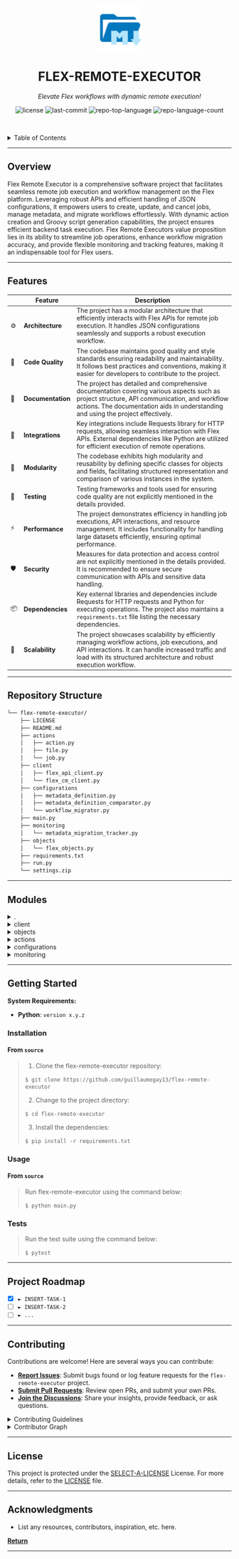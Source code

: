 <p align="center">
  <img src="https://raw.githubusercontent.com/PKief/vscode-material-icon-theme/ec559a9f6bfd399b82bb44393651661b08aaf7ba/icons/folder-markdown-open.svg" width="100" alt="project-logo">
</p>
<p align="center">
    <h1 align="center">FLEX-REMOTE-EXECUTOR</h1>
</p>
<p align="center">
    <em>Elevate Flex workflows with dynamic remote execution!</em>
</p>
<p align="center">
	<img src="https://img.shields.io/github/license/guillaumegay13/flex-remote-executor?style=default&logo=opensourceinitiative&logoColor=white&color=0080ff" alt="license">
	<img src="https://img.shields.io/github/last-commit/guillaumegay13/flex-remote-executor?style=default&logo=git&logoColor=white&color=0080ff" alt="last-commit">
	<img src="https://img.shields.io/github/languages/top/guillaumegay13/flex-remote-executor?style=default&color=0080ff" alt="repo-top-language">
	<img src="https://img.shields.io/github/languages/count/guillaumegay13/flex-remote-executor?style=default&color=0080ff" alt="repo-language-count">
<p>
<p align="center">
	<!-- default option, no dependency badges. -->
</p>

<br><!-- TABLE OF CONTENTS -->
<details>
  <summary>Table of Contents</summary><br>

- [ Overview](#-overview)
- [ Features](#-features)
- [ Repository Structure](#-repository-structure)
- [ Modules](#-modules)
- [ Getting Started](#-getting-started)
  - [ Installation](#-installation)
  - [ Usage](#-usage)
  - [ Tests](#-tests)
- [ Project Roadmap](#-project-roadmap)
- [ Contributing](#-contributing)
- [ License](#-license)
- [ Acknowledgments](#-acknowledgments)
</details>
<hr>

##  Overview

Flex Remote Executor is a comprehensive software project that facilitates seamless remote job execution and workflow management on the Flex platform. Leveraging robust APIs and efficient handling of JSON configurations, it empowers users to create, update, and cancel jobs, manage metadata, and migrate workflows effortlessly. With dynamic action creation and Groovy script generation capabilities, the project ensures efficient backend task execution. Flex Remote Executors value proposition lies in its ability to streamline job operations, enhance workflow migration accuracy, and provide flexible monitoring and tracking features, making it an indispensable tool for Flex users.

---

##  Features

|    | Feature            | Description                                                                                                                                                                                                                                          |
|----|---------------------|------------------------------------------------------------------------------------------------------------------------------------------------------------------------------------------------------------------------------------------------------|
| ⚙️  | **Architecture**    | The project has a modular architecture that efficiently interacts with Flex APIs for remote job execution. It handles JSON configurations seamlessly and supports a robust execution workflow.                                                            |
| 🔩 | **Code Quality**    | The codebase maintains good quality and style standards ensuring readability and maintainability. It follows best practices and conventions, making it easier for developers to contribute to the project.                                        |
| 📄 | **Documentation**   | The project has detailed and comprehensive documentation covering various aspects such as project structure, API communication, and workflow actions. The documentation aids in understanding and using the project effectively.                       |
| 🔌 | **Integrations**    | Key integrations include Requests library for HTTP requests, allowing seamless interaction with Flex APIs. External dependencies like Python are utilized for efficient execution of remote operations.                                            |
| 🧩 | **Modularity**      | The codebase exhibits high modularity and reusability by defining specific classes for objects and fields, facilitating structured representation and comparison of various instances in the system.                                              |
| 🧪 | **Testing**         | Testing frameworks and tools used for ensuring code quality are not explicitly mentioned in the details provided.                                                                                                                                    |
| ⚡️  | **Performance**     | The project demonstrates efficiency in handling job executions, API interactions, and resource management. It includes functionality for handling large datasets efficiently, ensuring optimal performance.                                       |
| 🛡️ | **Security**        | Measures for data protection and access control are not explicitly mentioned in the details provided. It is recommended to ensure secure communication with APIs and sensitive data handling.                                                       |
| 📦 | **Dependencies**    | Key external libraries and dependencies include Requests for HTTP requests and Python for executing operations. The project also maintains a `requirements.txt` file listing the necessary dependencies.                                      |
| 🚀 | **Scalability**     | The project showcases scalability by efficiently managing workflow actions, job executions, and API interactions. It can handle increased traffic and load with its structured architecture and robust execution workflow.                      |

---

##  Repository Structure

```sh
└── flex-remote-executor/
    ├── LICENSE
    ├── README.md
    ├── actions
    │   ├── action.py
    │   ├── file.py
    │   └── job.py
    ├── client
    │   ├── flex_api_client.py
    │   └── flex_cm_client.py
    ├── configurations
    │   ├── metadata_definition.py
    │   ├── metadata_definition_comparator.py
    │   └── workflow_migrator.py
    ├── main.py
    ├── monitoring
    │   └── metadata_migration_tracker.py
    ├── objects
    │   └── flex_objects.py
    ├── requirements.txt
    ├── run.py
    └── settings.zip
```

---

##  Modules

<details closed><summary>.</summary>

| File                                                                                                    | Summary                                                                                                                                                                                                                                                                                                      |
| ---                                                                                                     | ---                                                                                                                                                                                                                                                                                                          |
| [run.py](https://github.com/guillaumegay13/flex-remote-executor/blob/master/run.py)                     | Executes operations to export, retry, and cancel jobs remotely on Flex. Supports creating new objects/environments, connecting to specified environments, and managing workflow actions effectively. Efficient handling of JSON configurations and seamless integration with Flex APIs for robust execution. |
| [requirements.txt](https://github.com/guillaumegay13/flex-remote-executor/blob/master/requirements.txt) | Lists dependencies for the project.                                                                                                                                                                                                                                                                          |
| [main.py](https://github.com/guillaumegay13/flex-remote-executor/blob/master/main.py)                   | Executes IntelliJ actions dynamically based on user input, handling various actions including creating, pushing, and comparing metadata and workflows. Retrieves credentials and account info to interact with Flex API and CM clients.                                                                      |

</details>

<details closed><summary>client</summary>

| File                                                                                                               | Summary                                                                                                                                                                                                                                                                                                                                                                                                                                     |
| ---                                                                                                                | ---                                                                                                                                                                                                                                                                                                                                                                                                                                         |
| [flex_cm_client.py](https://github.com/guillaumegay13/flex-remote-executor/blob/master/client/flex_cm_client.py)   | Retrieves workflow and metadata info via HTTP requests. Maps received data to specific objects in the system, aiding in fetching references and structured data efficiently. Empowers the parent repositorys client module with essential retrieval capabilities.                                                                                                                                                                           |
| [flex_api_client.py](https://github.com/guillaumegay13/flex-remote-executor/blob/master/client/flex_api_client.py) | The code file `flex_api_client.py` in the repository `flex-remote-executor` contains a FlexApiClient class that facilitates communication with a remote API using requests. It provides methods for interacting with FlexInstances and FlexAssets, handling authentication with a given base URL, username, and password. The class also includes functionality for increasing the recursion limit for handling large datasets efficiently. |

</details>

<details closed><summary>objects</summary>

| File                                                                                                          | Summary                                                                                                                                                                                                                                                                                                   |
| ---                                                                                                           | ---                                                                                                                                                                                                                                                                                                       |
| [flex_objects.py](https://github.com/guillaumegay13/flex-remote-executor/blob/master/objects/flex_objects.py) | Defines various classes for objects and fields, extending the base FlexObject class. Enables structured representation and comparison of FlexJob, FlexAsset, FlexCmObject, FlexCmResource, FlexMetadataField, FlexTaxonomyField, FlexObjectField, and FlexInstance instances based on defined attributes. |

</details>

<details closed><summary>actions</summary>

| File                                                                                              | Summary                                                                                                                                                                            |
| ---                                                                                               | ---                                                                                                                                                                                |
| [action.py](https://github.com/guillaumegay13/flex-remote-executor/blob/master/actions/action.py) | Implements action creation, configuration, pushing, and pulling for Flex API client in managing actions. Facilitates updating and enabling actions in the repository architecture. |
| [job.py](https://github.com/guillaumegay13/flex-remote-executor/blob/master/actions/job.py)       | Creates, updates, retries, or cancels a job using Flex API based on configuration file content. Critical for managing job executions in the Flex Remote Executor system.           |
| [file.py](https://github.com/guillaumegay13/flex-remote-executor/blob/master/actions/file.py)     | Generates Groovy files with specified class name and package structure in the Flex Remote Executor, facilitating dynamic script creation for backend tasks.                        |

</details>

<details closed><summary>configurations</summary>

| File                                                                                                                                                     | Summary                                                                                                                                                                                                                                              |
| ---                                                                                                                                                      | ---                                                                                                                                                                                                                                                  |
| [metadata_definition.py](https://github.com/guillaumegay13/flex-remote-executor/blob/master/configurations/metadata_definition.py)                       | Retrieves metadata definition fields and creates a text file based on the definition, facilitating data management and storage.                                                                                                                      |
| [metadata_definition_comparator.py](https://github.com/guillaumegay13/flex-remote-executor/blob/master/configurations/metadata_definition_comparator.py) | Compares and identifies field differences between metadata definitions from two systems. Utilizes Flex API and ANSI escape codes for visual feedback.                                                                                                |
| [workflow_migrator.py](https://github.com/guillaumegay13/flex-remote-executor/blob/master/configurations/workflow_migrator.py)                           | Extracts dependencies for workflow migration, ensuring correct order and removing duplicates. Creates dependency files based on workflow objects for project directory. Can handle various action types including transcode, launch, import, script. |

</details>

<details closed><summary>monitoring</summary>

| File                                                                                                                                         | Summary                                                                                                                                                                                                                                                   |
| ---                                                                                                                                          | ---                                                                                                                                                                                                                                                       |
| [metadata_migration_tracker.py](https://github.com/guillaumegay13/flex-remote-executor/blob/master/monitoring/metadata_migration_tracker.py) | Generates CSV exports of jobs, workflows, and assets with flexible filtering options. Enables tracking errors, retrying failed jobs, and batch processing API results in parallel for efficient data extraction in the Flex Remote Executor architecture. |

</details>

---

##  Getting Started

**System Requirements:**

* **Python**: `version x.y.z`

###  Installation

<h4>From <code>source</code></h4>

> 1. Clone the flex-remote-executor repository:
>
> ```console
> $ git clone https://github.com/guillaumegay13/flex-remote-executor
> ```
>
> 2. Change to the project directory:
> ```console
> $ cd flex-remote-executor
> ```
>
> 3. Install the dependencies:
> ```console
> $ pip install -r requirements.txt
> ```

###  Usage

<h4>From <code>source</code></h4>

> Run flex-remote-executor using the command below:
> ```console
> $ python main.py
> ```

###  Tests

> Run the test suite using the command below:
> ```console
> $ pytest
> ```

---

##  Project Roadmap

- [X] `► INSERT-TASK-1`
- [ ] `► INSERT-TASK-2`
- [ ] `► ...`

---

##  Contributing

Contributions are welcome! Here are several ways you can contribute:

- **[Report Issues](https://github.com/guillaumegay13/flex-remote-executor/issues)**: Submit bugs found or log feature requests for the `flex-remote-executor` project.
- **[Submit Pull Requests](https://github.com/guillaumegay13/flex-remote-executor/blob/main/CONTRIBUTING.md)**: Review open PRs, and submit your own PRs.
- **[Join the Discussions](https://github.com/guillaumegay13/flex-remote-executor/discussions)**: Share your insights, provide feedback, or ask questions.

<details closed>
<summary>Contributing Guidelines</summary>

1. **Fork the Repository**: Start by forking the project repository to your github account.
2. **Clone Locally**: Clone the forked repository to your local machine using a git client.
   ```sh
   git clone https://github.com/guillaumegay13/flex-remote-executor
   ```
3. **Create a New Branch**: Always work on a new branch, giving it a descriptive name.
   ```sh
   git checkout -b new-feature-x
   ```
4. **Make Your Changes**: Develop and test your changes locally.
5. **Commit Your Changes**: Commit with a clear message describing your updates.
   ```sh
   git commit -m 'Implemented new feature x.'
   ```
6. **Push to github**: Push the changes to your forked repository.
   ```sh
   git push origin new-feature-x
   ```
7. **Submit a Pull Request**: Create a PR against the original project repository. Clearly describe the changes and their motivations.
8. **Review**: Once your PR is reviewed and approved, it will be merged into the main branch. Congratulations on your contribution!
</details>

<details closed>
<summary>Contributor Graph</summary>
<br>
<p align="center">
   <a href="https://github.com{/guillaumegay13/flex-remote-executor/}graphs/contributors">
      <img src="https://contrib.rocks/image?repo=guillaumegay13/flex-remote-executor">
   </a>
</p>
</details>

---

##  License

This project is protected under the [SELECT-A-LICENSE](https://choosealicense.com/licenses) License. For more details, refer to the [LICENSE](https://choosealicense.com/licenses/) file.

---

##  Acknowledgments

- List any resources, contributors, inspiration, etc. here.

[**Return**](#-overview)

---
